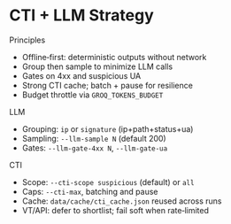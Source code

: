 # CTI + LLM Strategy

Principles
- Offline‑first: deterministic outputs without network
- Group then sample to minimize LLM calls
- Gates on 4xx and suspicious UA
- Strong CTI cache; batch + pause for resilience
- Budget throttle via `GROQ_TOKENS_BUDGET`

LLM
- Grouping: `ip` or `signature` (ip+path+status+ua)
- Sampling: `--llm-sample N` (default 200)
- Gates: `--llm-gate-4xx N`, `--llm-gate-ua`

CTI
- Scope: `--cti-scope suspicious` (default) or `all`
- Caps: `--cti-max`, batching and pause
- Cache: `data/cache/cti_cache.json` reused across runs
- VT/API: defer to shortlist; fail soft when rate‑limited

